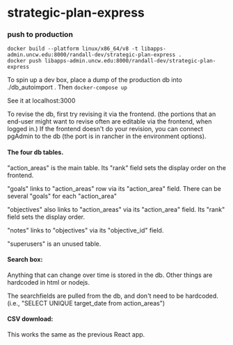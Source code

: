 # strategic-plan-express

### push to production

```
docker build --platform linux/x86_64/v8 -t libapps-admin.uncw.edu:8000/randall-dev/strategic-plan-express .
docker push libapps-admin.uncw.edu:8000/randall-dev/strategic-plan-express 
```

To spin up a dev box, place a dump of the production db into ./db_autoimport .  Then `docker-compose up`

See it at localhost:3000

To revise the db, first try revising it via the frontend.  (the portions that an end-user might want to revise often are editable via the frontend, when logged in.)   If the frontend doesn't do your revision, you can connect pgAdmin to the db (the port is in rancher in the environment options).

#### The four db tables.  

"action_areas" is the main table.  Its "rank" field sets the display order on the frontend.

"goals" links to "action_areas" row via its "action_area" field.  There can be several "goals" for each "action_area"  

"objectives" also links to "action_areas" via its "action_area" field.  Its "rank" field sets the display order.

"notes" links to "objectives" via its "objective_id" field.

"superusers" is an unused table.

#### Search box:

Anything that can change over time is stored in the db.  Other things are hardcoded in html or nodejs.  

The searchfields are pulled from the db, and don't need to be hardcoded.  (i.e., "SELECT UNIQUE target_date from action_areas")

#### CSV download:

This works the same as the previous React app.

